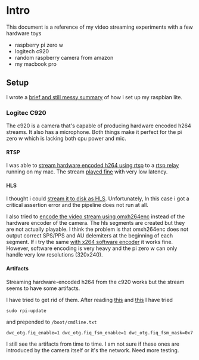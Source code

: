 
# Intro

This document is a reference of my video streaming experiments with a few hardware toys

- raspberry pi zero w
- logitech c920
- random raspberry camera from amazon
- my macbook pro

## Setup

I wrote a [brief and still messy summary](raspberry-setup.md) of how i set up my raspbian lite.

### Logitec C920

The c920 is a camera that's capable of producing hardware encoded h264 streams. It also has a microphone. Both things make it perfect for the pi zero w which is lacking both cpu power and mic.

#### RTSP

I was able to 
[stream hardware encoded h264 using rtsp](pipelines/producer_c920_h264_aac_rtspclient.sh) 
to a 
[rtsp relay](https://github.com/jayridge/rtsprelay/) 
running on my mac. 
The stream 
[played fine](pipelines/consumer_mac_rtsp.sh) 
with very low latency.

#### HLS

I thought i could
[stream it to disk as HLS](pipelines/producer_c920_h264_aac_hlssink.sh). 
Unfortunately, In this case i got a critical assertion error and the pipeline does not run at all.

I also tried to
[encode the video stream using omxh264enc](pipeline/producer_c920_omxh264_aac_hjlssink.sh)
instead of the hardware encoder of the camera. The hls segments are created
but they are not actually playable. I think the problem is that omxh264enc
does not output correct SPS/PPS and AU delemiters at the beginning of each
segment. If i try the same
[with x264 software encoder](pipelines/producer_x264_aac_hlssink)
it works fine. However, software encoding is very heavy and the pi zero w can
only handle very low resolutions (320x240).

#### Artifacts

Streaming hardware-encoded h264 from the c920 works but the stream seems to have some artifacts.

I have tried to get rid of them. After reading 
[this](https://www.raspberrypi.org/forums/viewtopic.php?t=67629) 
and 
[this](https://www.raspberrypi.org/forums/viewtopic.php?f=28&t=70437) 
I have tried 

    sudo rpi-update

and prepended to `/boot/cmdline.txt`

    dwc_otg.fiq_enable=1 dwc_otg.fiq_fsm_enable=1 dwc_otg.fiq_fsm_mask=0x7

I still see the artifacts from time to time. I am not sure if these ones
are introduced by the camera itself or it's the network. Need more testing.
